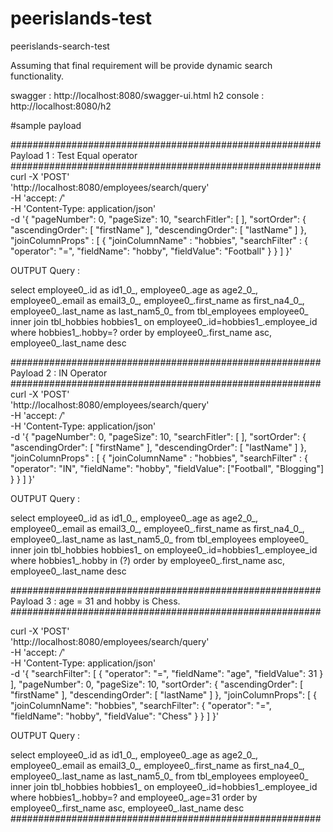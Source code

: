 # peerislands-test
peerislands-search-test

Assuming that final requirement will be provide dynamic search functionality.

swagger :  http://localhost:8080/swagger-ui.html
h2 console : http://localhost:8080/h2

#sample payload

########################################################
Payload 1 : Test Equal operator
########################################################
curl -X 'POST' \
  'http://localhost:8080/employees/search/query' \
  -H 'accept: */*' \
  -H 'Content-Type: application/json' \
  -d '{
  "pageNumber": 0,
  "pageSize": 10,
  "searchFitler": [
  ],
  "sortOrder": {
    "ascendingOrder": [
      "firstName"
    ],
    "descendingOrder": [
      "lastName"
    ]
  },
  "joinColumnProps" : [
  {
    "joinColumnName" : "hobbies",
    "searchFilter" : {
      "operator": "=",
      "fieldName": "hobby",
      "fieldValue": "Football"
    }
   }
  ]
}'


OUTPUT Query : 

select employee0_.id as id1_0_, employee0_.age as age2_0_, employee0_.email as email3_0_, employee0_.first_name as first_na4_0_, employee0_.last_name as last_nam5_0_ from tbl_employees employee0_ inner join tbl_hobbies hobbies1_ on employee0_.id=hobbies1_.employee_id 
where hobbies1_.hobby=? order by employee0_.first_name asc, employee0_.last_name desc


########################################################
Payload 2 : IN Operator 
########################################################
curl -X 'POST' \
  'http://localhost:8080/employees/search/query' \
  -H 'accept: */*' \
  -H 'Content-Type: application/json' \
  -d '{
  "pageNumber": 0,
  "pageSize": 10,
  "searchFitler": [
  ],
  "sortOrder": {
    "ascendingOrder": [
      "firstName"
    ],
    "descendingOrder": [
      "lastName"
    ]
  },
  "joinColumnProps" : [
  {
    "joinColumnName" : "hobbies",
    "searchFilter" : {
      "operator": "IN",
      "fieldName": "hobby",
      "fieldValue": ["Football", "Blogging"]
    }
   }
  ]
}'

OUTPUT Query : 

select employee0_.id as id1_0_, employee0_.age as age2_0_, employee0_.email as email3_0_, employee0_.first_name as first_na4_0_, employee0_.last_name as last_nam5_0_ from tbl_employees employee0_ inner join tbl_hobbies hobbies1_ on employee0_.id=hobbies1_.employee_id 
where hobbies1_.hobby in (?) order by employee0_.first_name asc, employee0_.last_name desc

########################################################
Payload 3 :  age = 31 and hobby is Chess.
########################################################

curl -X 'POST' \
  'http://localhost:8080/employees/search/query' \
  -H 'accept: */*' \
  -H 'Content-Type: application/json' \
  -d '{
  "searchFilter": [
    {
      "operator": "=",
      "fieldName": "age",
      "fieldValue": 31
    }
  ],
  "pageNumber": 0,
  "pageSize": 10,
  "sortOrder": {
    "ascendingOrder": [
      "firstName"
    ],
    "descendingOrder": [
      "lastName"
    ]
  },
  "joinColumnProps": [
    {
      "joinColumnName": "hobbies",
      "searchFilter": {
        "operator": "=",
        "fieldName": "hobby",
        "fieldValue": "Chess"
      }
    }
  ]
}'


OUTPUT Query : 

select employee0_.id as id1_0_, employee0_.age as age2_0_, employee0_.email as email3_0_, employee0_.first_name as first_na4_0_, employee0_.last_name as last_nam5_0_ from tbl_employees employee0_ inner join tbl_hobbies hobbies1_ on employee0_.id=hobbies1_.employee_id 
where hobbies1_.hobby=? and employee0_.age=31 order by employee0_.first_name asc, employee0_.last_name desc
########################################################
